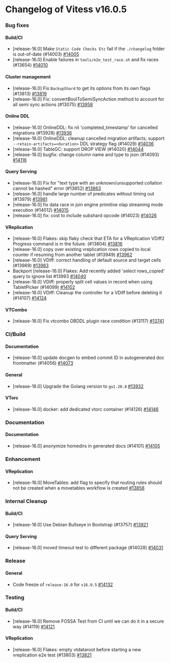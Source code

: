 # Changelog of Vitess v16.0.5

### Bug fixes 
#### Build/CI
 * [release-16.0] Make `Static Code Checks Etc` fail if the `./changelog` folder is out-of-date (#14003) [#14005](https://github.com/vitessio/vitess/pull/14005)
 * [release-16.0] Enable failures in `tools/e2e_test_race.sh` and fix races (#13654) [#14010](https://github.com/vitessio/vitess/pull/14010) 
#### Cluster management
 * [release-16.0] Fix `BackupShard` to get its options from its own flags (#13813) [#13819](https://github.com/vitessio/vitess/pull/13819)
 * [release-16.0] Fix: convertBoolToSemiSyncAction method to account for all semi sync actions (#13075) [#13958](https://github.com/vitessio/vitess/pull/13958) 
#### Online DDL
 * [release-16.0] OnlineDDL: fix nil 'completed_timestamp' for cancelled migrations (#13928) [#13936](https://github.com/vitessio/vitess/pull/13936)
 * [release-16.0] OnlineDDL: cleanup cancelled migration artifacts; support `--retain-artifacts=<duration>` DDL strategy flag (#14029) [#14036](https://github.com/vitessio/vitess/pull/14036)
 * [release-16.0] TableGC: support DROP VIEW (#14020) [#14044](https://github.com/vitessio/vitess/pull/14044)
 * [release-16.0] bugfix: change column name and type to json (#14093) [#14116](https://github.com/vitessio/vitess/pull/14116) 
#### Query Serving
 * [release-16.0] Fix for "text type with an unknown/unsupported collation cannot be hashed" error (#13852) [#13863](https://github.com/vitessio/vitess/pull/13863)
 * [release-16.0] handle large number of predicates without timing out (#13979) [#13981](https://github.com/vitessio/vitess/pull/13981)
 * [release-16.0] fix data race in join engine primitive olap streaming mode execution (#14012) [#14015](https://github.com/vitessio/vitess/pull/14015)
 * [release-16.0] fix: cost to include subshard opcode (#14023) [#14026](https://github.com/vitessio/vitess/pull/14026) 
#### VReplication
 * [release-16.0] Flakes: skip flaky check that ETA for a VReplication VDiff2 Progress command is in the future. (#13804) [#13816](https://github.com/vitessio/vitess/pull/13816)
 * [release-16.0] copy over existing vreplication rows copied to local counter if resuming from another tablet (#13949) [#13962](https://github.com/vitessio/vitess/pull/13962)
 * [release-16.0] VDiff: correct handling of default source and target cells (#13969) [#13983](https://github.com/vitessio/vitess/pull/13983)
 * Backport [release-16.0] Flakes: Add recently added 'select rows_copied' query to ignore list #13993 [#14040](https://github.com/vitessio/vitess/pull/14040)
 * [release-16.0] VDiff: properly split cell values in record when using TabletPicker (#14099) [#14102](https://github.com/vitessio/vitess/pull/14102)
 * [release-16.0] VDiff: Cleanup the controller for a VDiff before deleting it (#14107) [#14124](https://github.com/vitessio/vitess/pull/14124) 
#### VTCombo
 * [release-16.0] Fix vtcombo DBDDL plugin race condition (#13117) [#13741](https://github.com/vitessio/vitess/pull/13741)
### CI/Build 
#### Documentation
 * [release-16.0] update docgen to embed commit ID in autogenerated doc frontmatter (#14056) [#14073](https://github.com/vitessio/vitess/pull/14073) 
#### General
 * [release-16.0] Upgrade the Golang version to `go1.20.8` [#13932](https://github.com/vitessio/vitess/pull/13932) 
#### VTorc
 * [release-16.0] docker: add dedicated vtorc container (#14126) [#14146](https://github.com/vitessio/vitess/pull/14146)
### Documentation 
#### Documentation
 * [release-16.0] anonymize homedirs in generated docs (#14101) [#14105](https://github.com/vitessio/vitess/pull/14105)
### Enhancement 
#### VReplication
 * [release-16.0] MoveTables: add flag to specify that routing rules should not be created when a movetables workflow is created [#13858](https://github.com/vitessio/vitess/pull/13858)
### Internal Cleanup 
#### Build/CI
 * [release-16.0] Use Debian Bullseye in Bootstrap (#13757) [#13921](https://github.com/vitessio/vitess/pull/13921) 
#### Query Serving
 * [release-16.0] moved timeout test to different package (#14028) [#14031](https://github.com/vitessio/vitess/pull/14031)
### Release 
#### General
 * Code freeze of `release-16.0` for `v16.0.5` [#14132](https://github.com/vitessio/vitess/pull/14132)
### Testing 
#### Build/CI
 * [release-16.0] Remove FOSSA Test from CI until we can do it in a secure way (#14119) [#14121](https://github.com/vitessio/vitess/pull/14121) 
#### VReplication
 * [release-16.0] Flakes: empty vtdataroot before starting a new vreplication e2e test (#13803) [#13821](https://github.com/vitessio/vitess/pull/13821)

